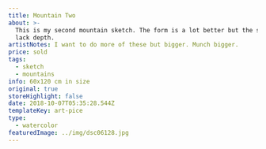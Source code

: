 ```yaml
---
title: Mountain Two
about: >-
  This is my second mountain sketch. The form is a lot better but the shadows
  lack depth.
artistNotes: I want to do more of these but bigger. Munch bigger.
price: sold
tags:
  - sketch
  - mountains
info: 60x120 cm in size
original: true
storeHighlight: false
date: 2018-10-07T05:35:28.544Z
templateKey: art-pice
type:
  - watercolor
featuredImage: ../img/dsc06128.jpg
---
```



